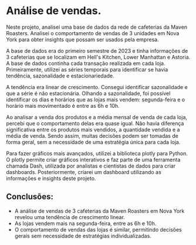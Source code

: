 # Análise de vendas.

Neste projeto, analisei uma base de dados da rede de cafeterias da Maven Roasters. Analisei o comportamento de vendas de 3 unidades em Nova York para obter insights que possam ser usados pela empresa.

A base de dados era do primeiro semestre de 2023 e tinha informações de 3 cafeterias que se localizam em Hell's Kitchen, Lower Manhattan e Astoria. A base de dados continha cada transação realizada em cada loja. Primeiramente, utilizei as séries temporais para identificar se havia tendência, sazonalidade e estacionariedade.

A tendência era linear de crescimento. Consegui identificar sazonalidade e que a série é não estacionária. Olhando a sazonalidade, foi possível identificar os dias e horários que as lojas mais vendem: segunda-feira e o horário mais movimentado é entre as 6h e 10h.

Ao analisar a venda dos produtos e a média mensal de venda de cada loja, percebi que o comportamento delas era quase igual. Não havia diferença significativa entre os produtos mais vendidos, a quantidade vendida e a média de venda. Sendo assim, muitas decisões podem ser tomadas de forma geral, sem a necessidade de uma estratégia única para cada loja.

Para fazer gráficos mais avançados, utilizei a biblioteca plotly para Python. O plotly permite criar gráficos interativos e faz parte de uma ferramenta chamada Dash, utilizada por analistas e cientistas de dados para criar dashboards. Posteriormente, criarei um dashboard utilizando as informações e insights deste projeto.

## **Conclusões:**

- A análise de vendas de 3 cafeterias da Maven Roasters em Nova York revelou uma tendência de crescimento linear.
- As lojas vendem mais na segunda-feira, entre as 6h e 10h.
- O comportamento de vendas das lojas é similar, permitindo decisões gerais sem necessidade de estratégias individualizadas.